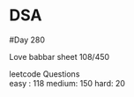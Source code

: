# DSA

#Day 280

Love babbar sheet
    108/450
    
leetcode Questions   
easy : 118
medium: 150
hard: 20


